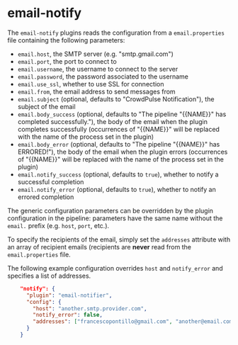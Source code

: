 email-notify
============

The `email-notify` plugins reads the configuration from a `email.properties` file containing the following parameters:

  * `email.host`, the SMTP server (e.g. "smtp.gmail.com")
  * `email.port`, the port to connect to
  * `email.username`, the username to connect to the server
  * `email.password`, the password associated to the username
  * `email.use_ssl`, whether to use SSL for connection
  * `email.from`, the email address to send messages from
  * `email.subject` (optional, defaults to "CrowdPulse Notification"), the subject of the email
  * `email.body_success` (optional, defaults to "The pipeline "{{NAME}}" has completed successfully."), 
    the body of the email when the plugin completes successfully (occurrences of "{{NAME}}" will be replaced with the 
    name of the process set in the plugin)
  * `email.body_error` (optional, defaults to "The pipeline "{{NAME}}" has ERRORED!"), 
    the body of the email when the plugin errors (occurrences of "{{NAME}}" will be replaced with the name of the 
    process set in the plugin)
  * `email.notify_success` (optional, defaults to `true`), whether to notify a successful completion
  * `email.notify_error` (optional, defaults to `true`), whether to notify an errored completion
    
The generic configuration parameters can be overridden by the plugin configuration in the pipeline: parameters have the
same name without the `email.` prefix (e.g. `host`, `port`, etc.).

To specify the recipients of the email, simply set the `addresses` attribute with an array of recipient emails
(recipients are **never** read from the `email.properties` file.

The following example configuration overrides `host` and `notify_error` and specifies a list of addresses.

```json
    "notify": {
      "plugin": "email-notifier",
      "config": {
        "host": "another.smtp.provider.com",
        "notify_error": false,
        "addresses": ["francescopontillo@gmail.com", "another@email.com"]
      }
    }
```
